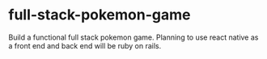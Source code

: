 # full-stack-pokemon-game
Build a functional full stack pokemon game. Planning to use react native as a front end and back end will be ruby on rails.

